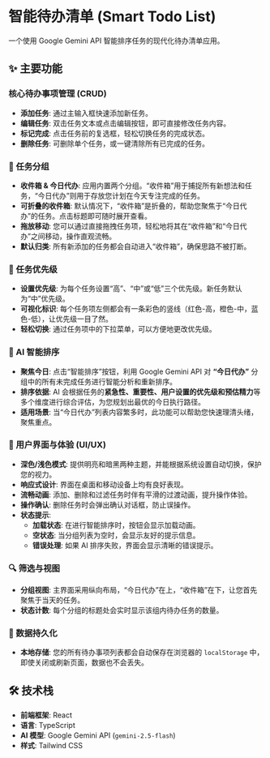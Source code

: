 # 智能待办清单 (Smart Todo List)

一个使用 Google Gemini API 智能排序任务的现代化待办清单应用。

## ✨ 主要功能

### 核心待办事项管理 (CRUD)
- **添加任务**: 通过主输入框快速添加新任务。
- **编辑任务**: 双击任务文本或点击编辑按钮，即可直接修改任务内容。
- **标记完成**: 点击任务前的复选框，轻松切换任务的完成状态。
- **删除任务**: 可删除单个任务，或一键清除所有已完成的任务。

### 📂 任务分组
- **收件箱 & 今日代办**: 应用内置两个分组。“收件箱”用于捕捉所有新想法和任务，“今日代办”则用于存放您计划在今天专注完成的任务。
- **可折叠的收件箱**: 默认情况下，“收件箱”是折叠的，帮助您聚焦于“今日代办”的任务。点击标题即可随时展开查看。
- **拖放移动**: 您可以通过直接拖拽任务项，轻松地将其在“收件箱”和“今日代办”之间移动，操作直观流畅。
- **默认归类**: 所有新添加的任务都会自动进入“收件箱”，确保思路不被打断。

### 🎯 任务优先级
- **设置优先级**: 为每个任务设置“高”、“中”或“低”三个优先级。新任务默认为“中”优先级。
- **可视化标识**: 每个任务项左侧都会有一条彩色的竖线（红色-高，橙色-中，蓝色-低），让优先级一目了然。
- **轻松切换**: 通过任务项中的下拉菜单，可以方便地更改优先级。

### 🤖 AI 智能排序
- **聚焦今日**: 点击“智能排序”按钮，利用 Google Gemini API 对 **“今日代办”** 分组中的所有未完成任务进行智能分析和重新排序。
- **排序依据**: AI 会根据任务的**紧急性、重要性、用户设置的优先级和预估精力**等多个维度进行综合评估，为您规划出最优的今日执行路径。
- **适用场景**: 当“今日代办”列表内容繁多时，此功能可以帮助您快速理清头绪，聚焦重点。

### 🎨 用户界面与体验 (UI/UX)
- **深色/浅色模式**: 提供明亮和暗黑两种主题，并能根据系统设置自动切换，保护您的视力。
- **响应式设计**: 界面在桌面和移动设备上均有良好表现。
- **流畅动画**: 添加、删除和过滤任务时伴有平滑的过渡动画，提升操作体验。
- **操作确认**: 删除任务时会弹出确认对话框，防止误操作。
- **状态提示**:
    - **加载状态**: 在进行智能排序时，按钮会显示加载动画。
    - **空状态**: 当分组列表为空时，会显示友好的提示信息。
    - **错误处理**: 如果 AI 排序失败，界面会显示清晰的错误提示。

### 🔍 筛选与视图
- **分组视图**: 主界面采用纵向布局，“今日代办”在上，“收件箱”在下，让您首先聚焦于当天的任务。
- **状态计数**: 每个分组的标题处会实时显示该组内待办任务的数量。

### 💾 数据持久化
- **本地存储**: 您的所有待办事项列表都会自动保存在浏览器的 `localStorage` 中，即使关闭或刷新页面，数据也不会丢失。

## 🛠️ 技术栈
- **前端框架**: React
- **语言**: TypeScript
- **AI 模型**: Google Gemini API (`gemini-2.5-flash`)
- **样式**: Tailwind CSS